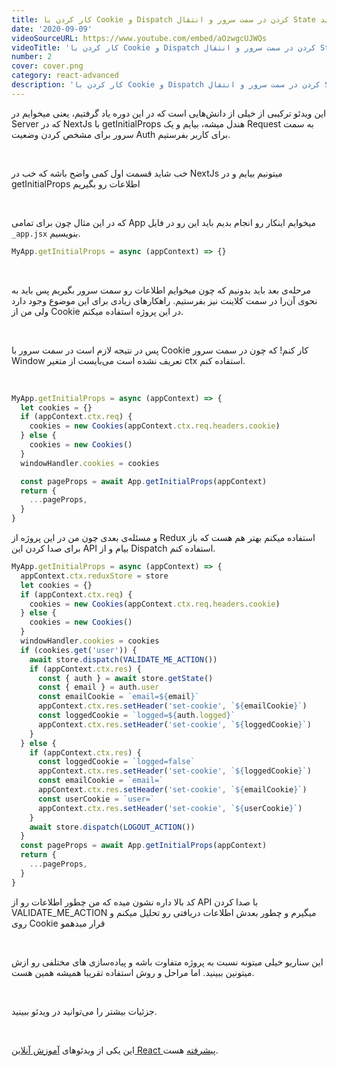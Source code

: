 ```yaml
---
title: کار کردن با Cookie و Dispatch کردن در سمت سرور و انتقال State به کلاینت ساید
date: '2020-09-09'
videoSourceURL: https://www.youtube.com/embed/aOzwgcUJWQs
videoTitle: 'کار کردن با Cookie و Dispatch کردن در سمت سرور و انتقال State به کلاینت ساید'
number: 2
cover: cover.png
category: react-advanced
description: 'کار کردن با Cookie و Dispatch کردن در سمت سرور و انتقال State به کلاینت ساید'
---
```


این ویدئو ترکیبی از خیلی از دانش‌هایی است که در این دوره یاد گرفتیم، یعنی میخوایم در Server که در NextJs با getInitialProps هندل میشه، بیایم و یک Request به سمت سرور برای مشخص کردن وضعیت Auth برای کاربر بفرستیم.

<br />

خب شاید قسمت اول کمی واضح باشه که خب در NextJs میتونیم بیایم و در getInitialProps اطلاعات رو بگیریم

<br />

که در این مثال چون برای تمامی App میخوایم اینکار رو انجام بدیم باید این رو در فایل ‍‍`_app.jsx` بنویسیم.

```javascript
MyApp.getInitialProps = async (appContext) => {}
```

<br />

مرحله‌ی بعد باید بدونیم که چون میخوایم اطلاعات رو سمت سرور بگیریم پس باید به نحوی آن‌را در سمت کلاینت نیز بفرستیم. راهکارهای زیادی برای این موضوع وجود دارد ولی من از Cookie در این پروژه استفاده میکنم.

<br />

پس در نتیجه لازم است در سمت سرور با Cookie کار کنم! که چون در سمت سرور Window تعریف نشده است می‌بایست از متغیر ctx استفاده کنم.

<br />

```javascript
MyApp.getInitialProps = async (appContext) => {
  let cookies = {}
  if (appContext.ctx.req) {
    cookies = new Cookies(appContext.ctx.req.headers.cookie)
  } else {
    cookies = new Cookies()
  }
  windowHandler.cookies = cookies

  const pageProps = await App.getInitialProps(appContext)
  return {
    ...pageProps,
  }
}
```

و مسئله‌ی بعدی چون من در این پروژه از Redux استفاده میکنم بهتر هم هست که باز برای صدا کردن این API بیام و از Dispatch استفاده کنم.

```javascript
MyApp.getInitialProps = async (appContext) => {
  appContext.ctx.reduxStore = store
  let cookies = {}
  if (appContext.ctx.req) {
    cookies = new Cookies(appContext.ctx.req.headers.cookie)
  } else {
    cookies = new Cookies()
  }
  windowHandler.cookies = cookies
  if (cookies.get('user')) {
    await store.dispatch(VALIDATE_ME_ACTION())
    if (appContext.ctx.res) {
      const { auth } = await store.getState()
      const { email } = auth.user
      const emailCookie = `email=${email}`
      appContext.ctx.res.setHeader('set-cookie', `${emailCookie}`)
      const loggedCookie = `logged=${auth.logged}`
      appContext.ctx.res.setHeader('set-cookie', `${loggedCookie}`)
    }
  } else {
    if (appContext.ctx.res) {
      const loggedCookie = `logged=false`
      appContext.ctx.res.setHeader('set-cookie', `${loggedCookie}`)
      const emailCookie = `email=`
      appContext.ctx.res.setHeader('set-cookie', `${emailCookie}`)
      const userCookie = `user=`
      appContext.ctx.res.setHeader('set-cookie', `${userCookie}`)
    }
    await store.dispatch(LOGOUT_ACTION())
  }
  const pageProps = await App.getInitialProps(appContext)
  return {
    ...pageProps,
  }
}
```

کد بالا داره نشون میده که من چطور اطلاعات رو از API با صدا کردن VALIDATE_ME_ACTION میگیرم و چطور بعدش اطلاعات دریافتی رو تحلیل میکنم و روی Cookie قرار میدهمو

<br />

این سناریو خیلی میتونه نسبت به پروژه متفاوت باشه و پیاده‌سازی های مختلفی رو ازش میتونین ببینید. اما مراحل و روش استفاده تقریبا همیشه همین هست.

<br />

جزئیات بیشتر را می‌توانید در ویدئو ببینید.

<br />

این یکی از ویدئو‌های
[آموزش آنلاین React پیشرفته](/react-advanced-course)
هست.
